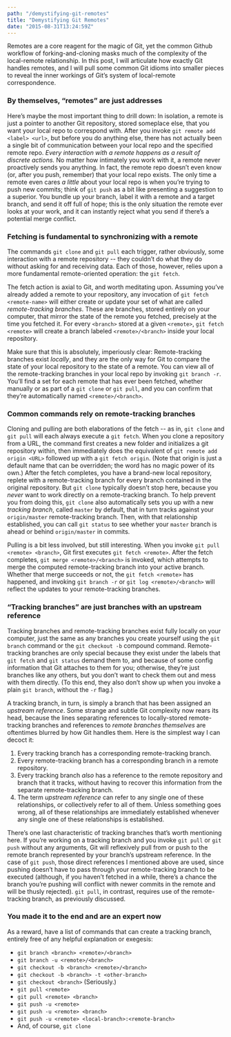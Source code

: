 ```yaml
---
path: "/demystifying-git-remotes"
title: "Demystifying Git Remotes"
date: "2015-08-31T13:24:59Z"
---
```


Remotes are a core reagent for the magic of Git, yet the common Github workflow of forking-and-cloning masks much of the complexity of the local-remote relationship. In this post, I will articulate how exactly Git handles remotes, and I will pull some common Git idioms into smaller pieces to reveal the inner workings of Git’s system of local-remote correspondence.

### By themselves, “remotes” are just addresses

Here’s maybe the most important thing to drill down: In isolation, a remote is just a pointer to another Git repository, stored someplace else, that you want your local repo to correspond with. After you invoke `git remote add <label> <url>`, but before you do anything else, there has not actually been a single bit of communication between your local repo and the specified remote repo. *Every interaction with a remote happens as a result of discrete actions.* No matter how intimately you work with it, a remote never proactively sends you anything. In fact, the remote repo doesn’t even know (or, after you push, remember) that your local repo exists. The only time a remote even cares *a little* about your local repo is when you’re trying to push new commits; think of `git push` as a bit like presenting a suggestion to a superior. You bundle up your branch, label it with a remote and a target branch, and send it off full of hope; this is the only situation the remote ever looks at your work, and it can instantly reject what you send if there’s a potential merge conflict.

### Fetching is fundamental to synchronizing with a remote

The commands `git clone` and `git pull` each trigger, rather obviously, some interaction with a remote repository -- they couldn’t do what they do without asking for and receiving data. Each of those, however, relies upon a more fundamental remote-oriented operation: the `git fetch`.

The fetch action is axial to Git, and worth meditating upon. Assuming you’ve already added a remote to your repository, any invocation of `git fetch <remote-name>` will either create or update your set of what are called *remote-tracking branches*. These are branches, stored entirely on your computer, that mirror the state of the remote you fetched, precisely at the time you fetched it. For every `<branch>` stored at a given `<remote>`, `git fetch <remote>` will create a branch labeled `<remote>/<branch>` inside your local repository.

Make sure that this is absolutely, imperiously clear: Remote-tracking branches exist *locally*, and they are the only way for Git to compare the state of your local repository to the state of a remote. You can view all of the remote-tracking branches in your local repo by invoking `git branch -r`. You’ll find a set for each remote that has ever been fetched, whether manually or as part of a `git clone` or `git pull`, and you can confirm that they’re automatically named `<remote>/<branch>`.

### Common commands rely on remote-tracking branches

Cloning and pulling are both elaborations of the fetch -- as in, `git clone` and `git pull` will each always execute a `git fetch`. When you clone a repository from a URL, the command first creates a new folder and initializes a git repository within, then immediately does the equivalent of `git remote add origin <URL>` followed up with a `git fetch origin`. (Note that origin is just a default name that can be overridden; the word has no magic power of its own.) After the fetch completes, you have a brand-new local repository, replete with a remote-tracking branch for every branch contained in the original repository. But `git clone` typically doesn’t stop here, because you *never* want to work directly on a remote-tracking branch. To help prevent you from doing this, `git clone` also automatically sets you up with a new *tracking branch*, called `master` by default, that in turn tracks against your `origin/master` remote-tracking branch. Then, with that relationship established, you can call `git status` to see whether your `master` branch is ahead or behind `origin/master` in commits.

Pulling is a bit less involved, but still interesting. When you invoke `git pull <remote> <branch>`, Git first executes `git fetch <remote>`. After the fetch completes, `git merge <remote>/<branch>` is invoked, which attempts to merge the computed remote-tracking branch into your active branch. Whether that merge succeeds or not, the `git fetch <remote>` has happened, and invoking `git branch -r` or `git log <remote>/<branch>` will reflect the updates to your remote-tracking branches.

### “Tracking branches” are just branches with an upstream reference

Tracking branches and remote-tracking branches exist fully locally on your computer, just the same as any branches you create yourself using the `git branch` command or the `git checkout -b` compound command. Remote-tracking branches are only special because they exist under the labels that `git fetch` and `git status` demand them to, and because of some config information that Git attaches to them for you; otherwise, they’re just branches like any others, but you don’t want to check them out and mess with them directly. (To this end, they also don’t show up when you invoke a plain `git branch`, without the `-r` flag.)

A tracking branch, in turn, is simply a branch that has been assigned an *upstream reference*. Some strange and subtle Git complexity now rears its head, because the lines separating references to locally-stored remote-tracking branches and references to *remote branches themselves* are oftentimes blurred by how Git handles them. Here is the simplest way I can decoct it:

1. Every tracking branch has a corresponding remote-tracking branch.
2. Every remote-tracking branch has a corresponding branch in a remote repository.
3. Every tracking branch *also* has a reference to the remote repository and branch that it tracks, without having to recover this information from the separate remote-tracking branch.
4. The term *upstream reference* can refer to any single one of these relationships, or collectively refer to all of them. Unless something goes wrong, all of these relationships are immediately established whenever any single one of these relationships is established.

There’s one last characteristic of tracking branches that’s worth mentioning here. If you’re working on a tracking branch and you invoke `git pull` or `git push` without any arguments, Git will reflexively pull from or push to the remote branch represented by your branch’s upstream reference. In the case of `git push`, those direct references I mentioned above are used, since pushing doesn’t have to pass through your remote-tracking branch to be executed (although, if you haven’t fetched in a while, there’s a chance the branch you’re pushing will conflict with newer commits in the remote and will be thusly rejected). `git pull`, in contrast, requires use of the remote-tracking branch, as previously discussed.

### You made it to the end and are an expert now
As a reward, have a list of commands that can create a tracking branch, entirely free of any helpful explanation or exegesis:
* `git branch <branch> <remote>/<branch>`
* `git branch -u <remote>/<branch>`
* `git checkout -b <branch> <remote>/<branch>`
* `git checkout -b <branch> -t <other-branch>`
* `git checkout <branch>` (Seriously.)
* `git pull <remote>`
* `git pull <remote> <branch>`
* `git push -u <remote>`
* `git push -u <remote> <branch>`
* `git push -u <remote> <local-branch>:<remote-branch>`
* And, of course, `git clone`
